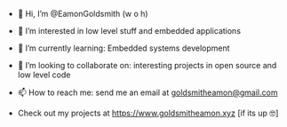 - 👋 Hi, I’m @EamonGoldsmith (w o h)
- 👀 I’m interested in low level stuff and embedded applications
- 🌱 I’m currently learning: Embedded systems development
- 💞️ I’m looking to collaborate on: interesting projects in open source and low level code
- 📫 How to reach me: send me an email at goldsmitheamon@gmail.com

- Check out my projects at https://www.goldsmitheamon.xyz
\[if its up 🤓]
